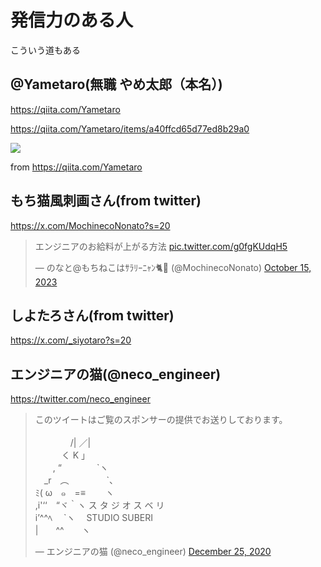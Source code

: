 







# 発信力のある人


こういう道もある

## @Yametaro(無職 やめ太郎（本名）)

https://qiita.com/Yametaro


https://qiita.com/Yametaro/items/a40ffcd65d77ed8b29a0

<img src="https://qiita-user-profile-images.imgix.net/https%3A%2F%2Fs3-ap-northeast-1.amazonaws.com%2Fqiita-image-store%2F0%2F295452%2F8385e086e43ef5bb2293e0f9904ae11d1376ddc8%2Flarge.png%3F1659426866?ixlib=rb-4.0.0&auto=compress%2Cformat&lossless=0&w=48&s=0c0e4bca3869c6af213061c472931a74">

from https://qiita.com/Yametaro




## もち猫風刺画さん(from twitter)

https://x.com/MochinecoNonato?s=20

<blockquote class="twitter-tweet"><p lang="ja" dir="ltr">エンジニアのお給料が上がる方法 <a href="https://t.co/g0fgKUdqH5">pic.twitter.com/g0fgKUdqH5</a></p>&mdash; のなと@もちねこはｻﾗﾘｰﾆｬﾝ🐈💨 (@MochinecoNonato) <a href="https://twitter.com/MochinecoNonato/status/1713479836591944073?ref_src=twsrc%5Etfw">October 15, 2023</a></blockquote> <script async src="https://platform.twitter.com/widgets.js" charset="utf-8"></script>



## しよたろさん(from twitter)

https://x.com/_siyotaro?s=20



## エンジニアの猫(@neco_engineer)

https://twitter.com/neco_engineer

<blockquote class="twitter-tweet"><p lang="ja" dir="ltr">このツイートはご覧のスポンサーの提供でお送りしております。<br><br>　　　　/| ／|<br>　　　く K 」<br>　　, “　　　　`ヽ<br>　_r　︵　　　　 `、<br> ﾐ( ω　๑　=≡　　 ヽ<br> ,i&#39;‘‘　“ヾ｀ヽ ス タ ジ オ ス ベ リ<br> i’^^ﾍ　 `ヽ　 STUDIO SUBERI<br>|　　^^　　ヽ</p>&mdash; エンジニアの猫 (@neco_engineer) <a href="https://twitter.com/neco_engineer/status/1342440212924833794?ref_src=twsrc%5Etfw">December 25, 2020</a></blockquote> <script async src="https://platform.twitter.com/widgets.js" charset="utf-8"></script>







